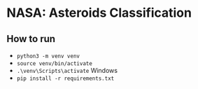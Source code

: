 # NASA: Asteroids Classification

## How to run

* `python3 -m venv venv`
* `source venv/bin/activate`
* `.\venv\Scripts\activate` Windows
* `pip install -r requirements.txt`